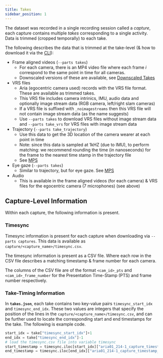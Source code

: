 ```yaml
---
title: Takes
sidebar_position: 1
---
```


The dataset was recorded in a single recording session called a *capture*, each
capture contains multiple *takes* corresponding to a single activity. Data is
trimmed (cropped temporally) to each take.

The following describes the data that is trimmed at the take-level (& how to download it via the [CLI](/download)):
- Frame aligned videos (`--parts takes`)
    - For each camera, there is an MP4 video file where each frame $i$
      correspond to the same point in time for all cameras.
    - Downscaled versions of these are available, see [Downscaled Takes](/data/downscaled_takes)
- VRS files
    - Aria (egocentric camera used) records with the VRS file format. These are available as trimmed takes.
    - This VRS file includes camera intrinics, IMU, audio data and optionally image stream data (RGB camera, left/right slam cameras)
    - If a VRS file is suffixed with `_noimagestreams` then this VRS file will not contain image stream data (as the name suggests)
    - Use `--parts takes` to download VRS files without image stream data and `--parts take_vrs` for VRS files with image stream data
- Trajectory (`--parts take_trajectory`)
    - Use this data to get the 3D location of the camera wearer at each point in time
    - Note: since this data is sampled at 1kHZ (due to IMU), to perform
      matching: we recommend rounding the time (in nanoseconds) for the frame
      to the nearest time stamp in the trajectory file
    - See [MPS](/data/mps#trajectory)
- Eye gaze (`--parts takes`)
    - Similar to trajectory, but for eye gaze. See [MPS](/data/mps#eye-gaze)
- Audio
    - This is available in the frame aligned videos (for each camera) & VRS files for the egocentric camera (7 microphones) (see above)

## Capture-Level Information

Within each capture, the following information is present.

### Timesync
Timesync information is present for each capture when downloading via `--parts captures`. This data is available as `capture/<capture_name>/timesync.csv`.

The timesync information is present as a CSV file. Where each row in the CSV file
describes a matching timestamp & frame number for each camera.

The columns of the CSV file are of the format `<cam_id>_pts` and
`<cam_id>_frame_number` for the Presentation Time-Stamp (PTS) and frame number
respectively.

### Take-Timing Information

In **`takes.json`**, each take contains two key-value pairs `timesync_start_idx` and `timesync_end_idx`. These two values are integers that specify the position of the lines in the `capture/<capture_name>/timesync.csv`, and can be further used to locate the corresponding start and end timestamps for the take. The following is example code.

```python
start_idx = take["timesync_start_idx"]+1
end_idx = take["timesync_end_idx"]-1
# load the timesync.csv file into variable timesync
start_timestamp = timesync.iloc[start_idx]["aria01_214-1_capture_timestamp_ns"]
end_timestamp = timesync.iloc[end_idx]["aria01_214-1_capture_timestamp_ns"]

```

